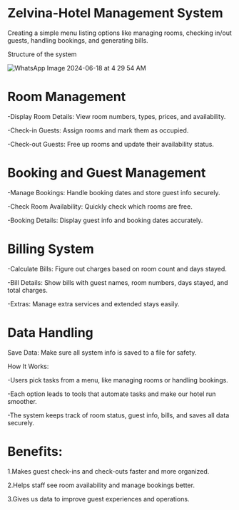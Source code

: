 # Zelvina-Hotel Management System
Creating a simple menu listing options like managing rooms, checking in/out guests, handling bookings, and generating bills.

Structure of the system

![WhatsApp Image 2024-06-18 at 4 29 54 AM](https://github.com/user-attachments/assets/a53aa78f-acc9-47a2-8d6d-c90d5d1f1bf7)

  # Room Management
-Display Room Details: View room numbers, types, prices, and availability.

-Check-in Guests: Assign rooms and mark them as occupied.

-Check-out Guests: Free up rooms and update their availability status.

# Booking and Guest Management
-Manage Bookings: Handle booking dates and store guest info securely.

-Check Room Availability: Quickly check which rooms are free.

-Booking Details: Display guest info and booking dates accurately.

# Billing System
-Calculate Bills: Figure out charges based on room count and days stayed.

-Bill Details: Show bills with guest names, room numbers, days stayed, and total charges.

-Extras: Manage extra services and extended stays easily.

# Data Handling
Save Data: Make sure all system info is saved to a file for safety.

How It Works:

-Users pick tasks from a menu, like managing rooms or handling bookings.

-Each option leads to tools that automate tasks and make our hotel run smoother.

-The system keeps track of room status, guest info, bills, and saves all data securely.

# Benefits:

1.Makes guest check-ins and check-outs faster and more organized.

2.Helps staff see room availability and manage bookings better.

3.Gives us data to improve guest experiences and operations.






